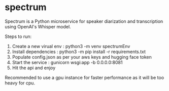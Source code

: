 # spectrum
Spectrum is a Python microservice for speaker diarization and transcription using OpenAI's Whisper model.

Steps to run:

1) Create a new virual env : python3 -m venv spectrumEnv
2) Install dependencies : python3 -m pip install -r requirements.txt
3) Populate config.json as per your aws keys and hugging face token
4) Start the service : gunicorn wsgi:app -b 0.0.0.0:8081
5) Hit the api and enjoy

Recommended to use a gpu instance for faster performance as it will be too heavy for cpu.
